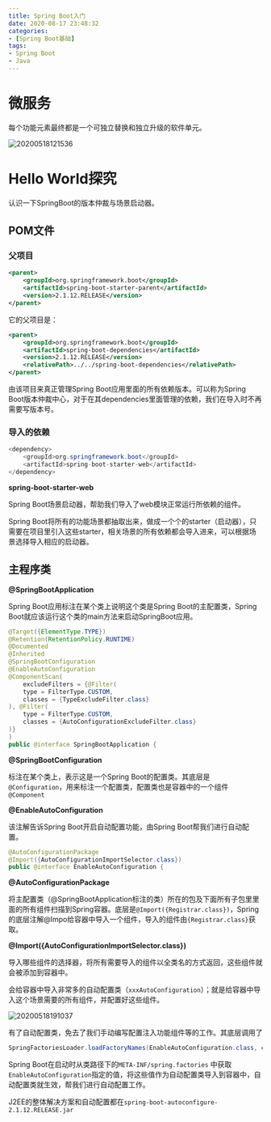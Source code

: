 ```yaml
---
title: Spring Boot入门
date: 2020-08-17 23:48:32
categories:
- [Spring Boot基础]
tags:
- Spring Boot
- Java
---
```


# 微服务

每个功能元素最终都是一个可独立替换和独立升级的软件单元。

![20200518121536](https://gitee.com/tongying003/MapDapot/raw/master/img/20200822013324.png)

<!-- more -->

# Hello World探究

认识一下SpringBoot的版本仲裁与场景启动器。

## POM文件

### 父项目

```xml
<parent>
    <groupId>org.springframework.boot</groupId>
    <artifactId>spring-boot-starter-parent</artifactId>
    <version>2.1.12.RELEASE</version>
</parent>
```

它的父项目是：

```xml
<parent>
    <groupId>org.springframework.boot</groupId>
    <artifactId>spring-boot-dependencies</artifactId>
    <version>2.1.12.RELEASE</version>
    <relativePath>../../spring-boot-dependencies</relativePath>
</parent>
```

由该项目来真正管理Spring Boot应用里面的所有依赖版本。可以称为Spring Boot版本仲裁中心，对于在其dependencies里面管理的依赖，我们在导入时不再需要写版本号。

### 导入的依赖

```java
<dependency>
	<groupId>org.springframework.boot</groupId>
	<artifactId>spring-boot-starter-web</artifactId>
</dependency>
```

**spring-boot-starter-web**

Spring Boot场景启动器，帮助我们导入了web模块正常运行所依赖的组件。

Spring Boot将所有的功能场景都抽取出来，做成一个个的starter（启动器），只需要在项目里引入这些starter，相关场景的所有依赖都会导入进来，可以根据场景选择导入相应的启动器。

## 主程序类

**@SpringBootApplication**

Spring Boot应用标注在某个类上说明这个类是Spring Boot的主配置类，Spring Boot就应该运行这个类的main方法来启动SpringBoot应用。

```java
@Target({ElementType.TYPE})
@Retention(RetentionPolicy.RUNTIME)
@Documented
@Inherited
@SpringBootConfiguration
@EnableAutoConfiguration
@ComponentScan(
    excludeFilters = {@Filter(
    type = FilterType.CUSTOM,
    classes = {TypeExcludeFilter.class}
), @Filter(
    type = FilterType.CUSTOM,
    classes = {AutoConfigurationExcludeFilter.class}
)}
)
public @interface SpringBootApplication {
```

**@SpringBootConfiguration**

标注在某个类上，表示这是一个Spring Boot的配置类。其底层是`@Configuration`，用来标注一个配置类，配置类也是容器中的一个组件`@Component`



**@EnableAutoConfiguration**

该注解告诉Spring Boot开启自动配置功能，由Spring Boot帮我们进行自动配置。

```java
@AutoConfigurationPackage
@Import({AutoConfigurationImportSelector.class})
public @interface EnableAutoConfiguration {
```



**@AutoConfigurationPackage**

将主配置类（@SpringBootApplication标注的类）所在的包及下面所有子包里里面的所有组件扫描到Spring容器。底层是`@Import({Registrar.class})`，Spring的底层注解@Impo给容器中导入一个组件，导入的组件由`{Registrar.class}`获取。



**@Import({AutoConfigurationImportSelector.class})**

导入哪些组件的选择器，将所有需要导入的组件以全类名的方式返回，这些组件就会被添加到容器中。

会给容器中导入非常多的自动配置类（`xxxAutoConfiguration`）；就是给容器中导入这个场景需要的所有组件，并配置好这些组件。 

![20200518191037](https://gitee.com/tongying003/MapDapot/raw/master/img/20200822013205.png)

有了自动配置类，免去了我们手动编写配置注入功能组件等的工作。其底层调用了

```java
SpringFactoriesLoader.loadFactoryNames(EnableAutoConfiguration.class, classLoader);
```

Spring Boot在启动时从类路径下的`META-INF/spring.factories` 中获取`EnableAutoConfiguration`指定的值，将这些值作为自动配置类导入到容器中，自动配置类就生效，帮我们进行自动配置工作。

J2EE的整体解决方案和自动配置都在`spring-boot-autoconfigure-2.1.12.RELEASE.jar`

